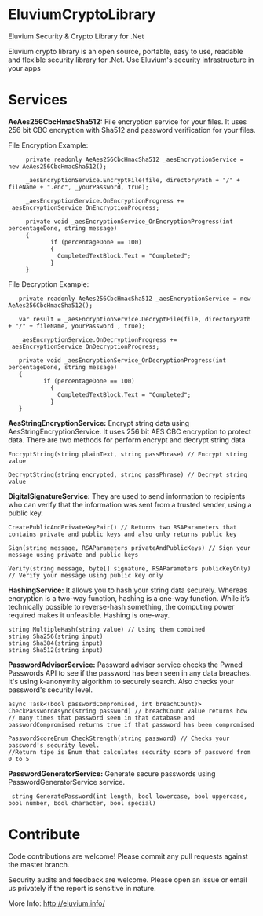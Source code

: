 # EluviumCryptoLibrary
Eluvium Security &amp; Crypto Library for .Net

Eluvium crypto library is an open source, portable, easy to use, readable and flexible security library for .Net.
Use Eluvium's security infrastructure in your apps

# Services

**AeAes256CbcHmacSha512:** File encryption service for your files. It uses 256 bit CBC encryption with Sha512 and password verification for your files.

File Encryption Example:


```
     private readonly AeAes256CbcHmacSha512 _aesEncryptionService = new AeAes256CbcHmacSha512();

     _aesEncryptionService.EncryptFile(file, directoryPath + "/" + fileName + ".enc", _yourPassword, true);

     _aesEncryptionService.OnEncryptionProgress += _aesEncryptionService_OnEncryptionProgress;
     
     private void _aesEncryptionService_OnEncryptionProgress(int percentageDone, string message)
     {
            if (percentageDone == 100)
            {
              CompletedTextBlock.Text = "Completed";
            }
     }
```

File Decryption Example:

```
   private readonly AeAes256CbcHmacSha512 _aesEncryptionService = new AeAes256CbcHmacSha512();
   
   var result = _aesEncryptionService.DecryptFile(file, directoryPath + "/" + fileName, yourPassword , true);
   
   _aesEncryptionService.OnDecryptionProgress += _aesEncryptionService_OnDecryptionProgress;
   
   private void _aesEncryptionService_OnDecryptionProgress(int percentageDone, string message)
   {
          if (percentageDone == 100)
            {
              CompletedTextBlock.Text = "Completed";
            }
   }
```


**AesStringEncryptionService:** Encrypt string data using AesStringEncryptionService. It uses 256 bit AES CBC encryption to protect data. There are two methods for perform
encrypt and decrypt string data

```
EncryptString(string plainText, string passPhrase) // Encrypt string value

DecryptString(string encrypted, string passPhrase) // Decrypt string value
```


**DigitalSignatureService:**  They are used to send information to recipients who can verify that the information was sent from a trusted sender, using a public key.

```
CreatePublicAndPrivateKeyPair() // Returns two RSAParameters that contains private and public keys and also only returns public key

Sign(string message, RSAParameters privateAndPublicKeys) // Sign your message using private and public keys

Verify(string message, byte[] signature, RSAParameters publicKeyOnly) // Verify your message using public key only
```

**HashingService:** It allows you to hash your string data securely. Whereas encryption is a two-way function, hashing is a one-way function.
While it’s technically possible to reverse-hash something, the computing power required makes it unfeasible. Hashing is one-way.

```
string MultipleHash(string value) // Using them combined
string Sha256(string input)
string Sha384(string input)
string Sha512(string input)
```

**PasswordAdvisorService:** Password advisor service checks the Pwned Passwords API to see if the password has been seen in any data breaches. It's using k-anonymity
algorithm to securely search. Also checks your password's security level.

```
async Task<(bool passwordCompromised, int breachCount)> CheckPasswordAsync(string password) // breachCount value returns how 
// many times that password seen in that database and passwordCompromised returns true if that password has been compromised

PasswordScoreEnum CheckStrength(string password) // Checks your password's security level. 
//Return tipe is Enum that calculates security score of password from 0 to 5
```

**PasswordGeneratorService:** Generate secure passwords using PasswordGeneratorService service.

```
 string GeneratePassword(int length, bool lowercase, bool uppercase, bool number, bool character, bool special)
```


# Contribute

Code contributions are welcome! Please commit any pull requests against the master branch.

Security audits and feedback are welcome. Please open an issue or email us privately if the report is sensitive in nature.

More Info: http://eluvium.info/
